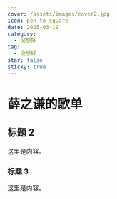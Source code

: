 ```yaml
---
cover: /assets/images/cover2.jpg
icon: pen-to-square
date: 2025-03-19
category:
  - 没想好
tag:
  - 没想好
star: false
sticky: true
---
```


# 薛之谦的歌单

## 标题 2

这里是内容。

### 标题 3

这里是内容。
